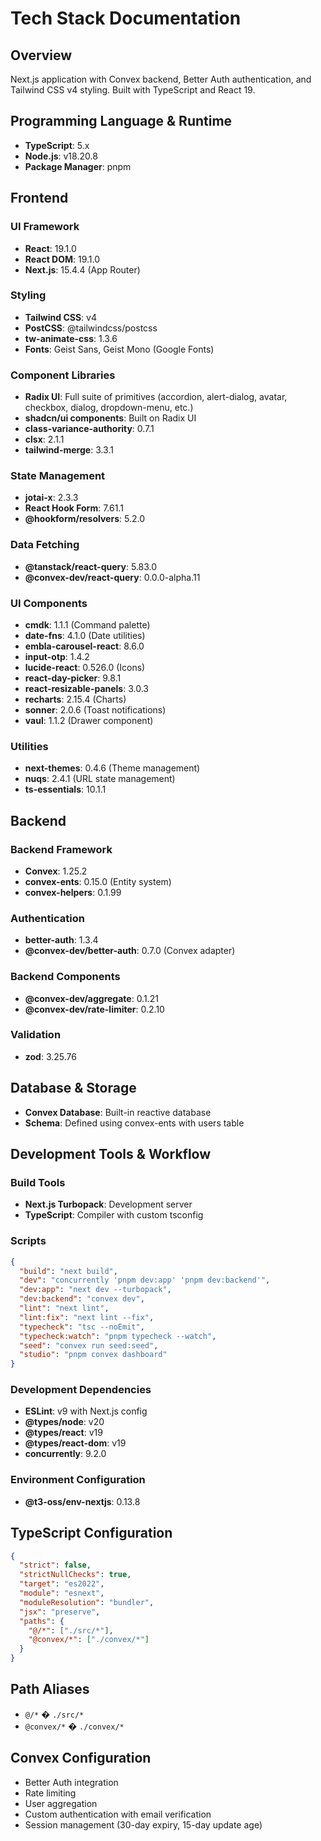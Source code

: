 # Tech Stack Documentation

## Overview

Next.js application with Convex backend, Better Auth authentication, and Tailwind CSS v4 styling. Built with TypeScript and React 19.

## Programming Language & Runtime

- **TypeScript**: 5.x
- **Node.js**: v18.20.8
- **Package Manager**: pnpm

## Frontend

### UI Framework

- **React**: 19.1.0
- **React DOM**: 19.1.0
- **Next.js**: 15.4.4 (App Router)

### Styling

- **Tailwind CSS**: v4
- **PostCSS**: @tailwindcss/postcss
- **tw-animate-css**: 1.3.6
- **Fonts**: Geist Sans, Geist Mono (Google Fonts)

### Component Libraries

- **Radix UI**: Full suite of primitives (accordion, alert-dialog, avatar, checkbox, dialog, dropdown-menu, etc.)
- **shadcn/ui components**: Built on Radix UI
- **class-variance-authority**: 0.7.1
- **clsx**: 2.1.1
- **tailwind-merge**: 3.3.1

### State Management

- **jotai-x**: 2.3.3
- **React Hook Form**: 7.61.1
- **@hookform/resolvers**: 5.2.0

### Data Fetching

- **@tanstack/react-query**: 5.83.0
- **@convex-dev/react-query**: 0.0.0-alpha.11

### UI Components

- **cmdk**: 1.1.1 (Command palette)
- **date-fns**: 4.1.0 (Date utilities)
- **embla-carousel-react**: 8.6.0
- **input-otp**: 1.4.2
- **lucide-react**: 0.526.0 (Icons)
- **react-day-picker**: 9.8.1
- **react-resizable-panels**: 3.0.3
- **recharts**: 2.15.4 (Charts)
- **sonner**: 2.0.6 (Toast notifications)
- **vaul**: 1.1.2 (Drawer component)

### Utilities

- **next-themes**: 0.4.6 (Theme management)
- **nuqs**: 2.4.1 (URL state management)
- **ts-essentials**: 10.1.1

## Backend

### Backend Framework

- **Convex**: 1.25.2
- **convex-ents**: 0.15.0 (Entity system)
- **convex-helpers**: 0.1.99

### Authentication

- **better-auth**: 1.3.4
- **@convex-dev/better-auth**: 0.7.0 (Convex adapter)

### Backend Components

- **@convex-dev/aggregate**: 0.1.21
- **@convex-dev/rate-limiter**: 0.2.10

### Validation

- **zod**: 3.25.76

## Database & Storage

- **Convex Database**: Built-in reactive database
- **Schema**: Defined using convex-ents with users table

## Development Tools & Workflow

### Build Tools

- **Next.js Turbopack**: Development server
- **TypeScript**: Compiler with custom tsconfig

### Scripts

```json
{
  "build": "next build",
  "dev": "concurrently 'pnpm dev:app' 'pnpm dev:backend'",
  "dev:app": "next dev --turbopack",
  "dev:backend": "convex dev",
  "lint": "next lint",
  "lint:fix": "next lint --fix",
  "typecheck": "tsc --noEmit",
  "typecheck:watch": "pnpm typecheck --watch",
  "seed": "convex run seed:seed",
  "studio": "pnpm convex dashboard"
}
```

### Development Dependencies

- **ESLint**: v9 with Next.js config
- **@types/node**: v20
- **@types/react**: v19
- **@types/react-dom**: v19
- **concurrently**: 9.2.0

### Environment Configuration

- **@t3-oss/env-nextjs**: 0.13.8

## TypeScript Configuration

```json
{
  "strict": false,
  "strictNullChecks": true,
  "target": "es2022",
  "module": "esnext",
  "moduleResolution": "bundler",
  "jsx": "preserve",
  "paths": {
    "@/*": ["./src/*"],
    "@convex/*": ["./convex/*"]
  }
}
```

## Path Aliases

- `@/*` � `./src/*`
- `@convex/*` � `./convex/*`

## Convex Configuration

- Better Auth integration
- Rate limiting
- User aggregation
- Custom authentication with email verification
- Session management (30-day expiry, 15-day update age)
